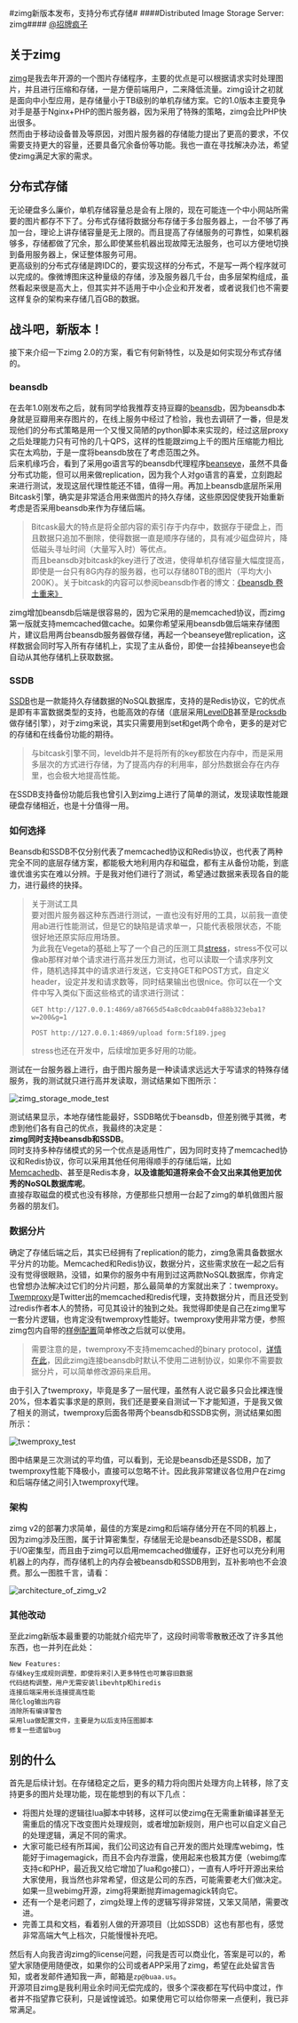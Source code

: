 #zimg新版本发布，支持分布式存储#
####Distributed Image Storage Server: zimg####
[@招牌疯子](http://weibo.com/buaazp)

## 关于zimg
[zimg](http://zimg.buaa.us/)是我去年开源的一个图片存储程序，主要的优点是可以根据请求实时处理图片，并且进行压缩和存储，一是方便前端用户，二来降低流量。zimg设计之初就是面向中小型应用，是存储量小于TB级别的单机存储方案。它的1.0版本主要竞争对手是基于Nginx+PHP的图片服务器，因为采用了特殊的策略，zimg会比PHP快出很多。  
然而由于移动设备普及等原因，对图片服务器的存储能力提出了更高的要求，不仅需要支持更大的容量，还要具备冗余备份等功能。我也一直在寻找解决办法，希望使zimg满足大家的需求。  

## 分布式存储
无论硬盘多么廉价，单机存储容量总是会有上限的，现在可能连一个中小网站所需要的图片都存不下了。分布式存储将数据分布存储于多台服务器上，一台不够了再加一台，理论上讲存储容量是无上限的。而且提高了存储服务的可靠性，如果机器够多，存储都做了冗余，那么即使某些机器出现故障无法服务，也可以方便地切换到备用服务器上，保证整体服务可用。  
更高级别的分布式存储是跨IDC的，要实现这样的分布式，不是写一两个程序就可以完成的。像微博图床这种量级的存储，涉及服务器几千台，由多层架构组成，虽然看起来很是高大上，但其实并不适用于中小企业和开发者，或者说我们也不需要这样复杂的架构来存储几百GB的数据。  

## 战斗吧，新版本！
接下来介绍一下zimg 2.0的方案，看它有何新特性，以及是如何实现分布式存储的。  
### beansdb
在去年1.0刚发布之后，就有同学给我推荐支持豆瓣的[beansdb](https://github.com/douban/beansdb)，因为beansdb本身就是豆瓣用来存图片的，在线上服务中经过了检验，我也去调研了一番，但是发现他们的分布式策略是用一个又慢又简陋的python脚本来实现的，经过这层proxy之后处理能力只有可怜的几十QPS，这样的性能跟zimg上千的图片压缩能力相比实在太鸡肋，于是一度将beansdb放在了考虑范围之外。  
后来机缘巧合，看到了采用go语言写的beansdb代理程序[beanseye](https://github.com/douban/beanseye)，虽然不具备分布式功能，但可以用来做replication，因为我个人对go语言的喜爱，立刻跑起来进行测试，发现这层代理性能还不错，值得一用。再加上beansdb底层所采用Bitcask引擎，确实是非常适合用来做图片的持久存储，这些原因促使我开始重新考虑是否采用beansdb来作为存储后端。  
> Bitcask最大的特点是将全部内容的索引存于内存中，数据存于硬盘上，而且数据只追加不删除，使得数据一直是顺序存储的，具有减少磁盘碎片，降低磁头寻址时间（大量写入时）等优点。  
> 而且beansdb对bitcask的key进行了改进，使得单机存储容量大幅度提高，即使是一台只有8G内存的服务器，也可以存储80TB的图片（平均大小200K）。关于bitcask的内容可以参阅beansdb作者的博文：[《beansdb 卷土重来》](http://www.douban.com/note/122507891/)  

zimg增加beansdb后端是很容易的，因为它采用的是memcached协议，而zimg第一版就支持memcached做cache。如果你希望采用beansdb做后端来存储图片，建议启用两台beansdb服务器做存储，再起一个beanseye做replication，这样数据会同时写入所有存储机上，实现了主从备份，即使一台挂掉beanseye也会自动从其他存储机上获取数据。  
### SSDB
[SSDB](https://github.com/ideawu/ssdb)也是一款能持久存储数据的NoSQL数据库，支持的是Redis协议，它的优点是即有丰富数据类型的支持，也能高效的存储（底层采用[LevelDB](https://code.google.com/p/leveldb/)甚至是[rocksdb](https://github.com/facebook/rocksdb)做存储引擎），对于zimg来说，其实只需要用到set和get两个命令，更多的是对它的存储和在线备份功能的期待。  
> 与bitcask引擎不同，leveldb并不是将所有的key都放在内存中，而是采用多层次的方式进行存储，为了提高内存的利用率，部分热数据会存在内存里，也会极大地提高性能。  

在SSDB支持备份功能后我也曾引入到zimg上进行了简单的测试，发现读取性能跟硬盘存储相近，也是十分值得一用。  
### 如何选择
Beansdb和SSDB不仅分别代表了memcached协议和Redis协议，也代表了两种完全不同的底层存储方案，都能极大地利用内存和磁盘，都有主从备份功能，到底谁优谁劣实在难以分辨。于是我对他们进行了测试，希望通过数据来表现各自的能力，进行最终的抉择。  
> 关于测试工具  
> 要对图片服务器这种东西进行测试，一直也没有好用的工具，以前我一直使用ab进行性能测试，但是它的缺陷是请求单一，只能代表极限状态，不能很好地还原实际应用场景。  
> 为此我在Vegeta的基础上写了一个自己的压测工具[stress]()，stress不仅可以像ab那样对单个请求进行高并发压力测试，也可以读取一个请求序列文件，随机选择其中的请求进行发送，它支持GET和POST方式，自定义header，设定并发和请求数等，同时结果输出也很nice。你可以在一个文件中写入类似下面这些格式的请求进行测试：  
> ````
> GET http://127.0.0.1:4869/a87665d54a8c0dcaab04fa88b323eba1?w=200&g=1  
> ````
> ````
> POST http://127.0.0.1:4869/upload form:5f189.jpeg  
> ````  
> stress也还在开发中，后续增加更多好用的功能。

测试在一台服务器上进行，由于图片服务是一种读请求远远大于写请求的特殊存储服务，我的测试就只进行高并发读取，测试结果如下图所示：  

![zimg_storage_mode_test](http://ww1.sinaimg.cn/large/4c422e03tw1efpkuhy2p0j20or0jmwg6.jpg)  

测试结果显示，本地存储性能最好，SSDB略优于beansdb，但差别微乎其微，考虑到他们各有自己的优点，我最终的决定是：  
**zimg同时支持beansdb和SSDB**。   
同时支持多种存储模式的另一个优点是适用性广，因为同时支持了memcached协议和Redis协议，你可以采用其他任何用得顺手的存储后端，比如[Memcachedb](http://memcachedb.org/)、甚至是Redis本身，**以及谁能知道将来会不会又出来其他更加优秀的NoSQL数据库呢**。  
直接存取磁盘的模式也没有移除，方便那些只想用一台起了zimg的单机做图片服务器的朋友们。  
### 数据分片
确定了存储后端之后，其实已经拥有了replication的能力，zimg急需具备数据水平分片的功能。Memcached和Redis协议，数据分片，这些需求放在一起之后有没有觉得很眼熟，没错，如果你的服务中有用到过这两款NoSQL数据库，你肯定也曾想办法解决过它们的分片问题，那么最简单的方案就出来了：twemproxy。  
[Twemproxy](https://github.com/twitter/twemproxy)是Twitter出的memcached和redis代理，支持数据分片，而且还受到过redis作者本人的赞扬，可见其设计的独到之处。我觉得即使是自己在zimg里写一套分片逻辑，也肯定没有twemproxy性能好。twemproxy使用非常方便，参照zimg包内自带的[样例配置](https://github.com/buaazp/zimg/blob/master/test/zimg.yml)简单修改之后就可以使用。  
> 需要注意的是，twemproxy不支持memcached的binary protocol，[详情在此](https://github.com/twitter/twemproxy/blob/master/notes/memcache.txt)，因此zimg连接beansdb时默认不使用二进制协议，如果你不需要数据分片，可以简单修改源码来启用。  

由于引入了twemproxy，毕竟是多了一层代理，虽然有人说它最多只会比裸连慢20%，但本着实事求是的原则，我们还是要亲自测试一下才能知道，于是我又做了相关的测试，twemproxy后面各带两个beansdb和SSDB实例，测试结果如图所示：  

![twemproxy_test](http://ww4.sinaimg.cn/large/4c422e03tw1efpkuiq5dpj20lh0jigms.jpg)  

图中结果是三次测试的平均值，可以看到，无论是beansdb还是SSDB，加了twemproxy性能下降极小，直接可以忽略不计。因此我非常建议各位用户在zimg和后端存储之间引入twemproxy代理。
### 架构
zimg v2的部署力求简单，最佳的方案是zimg和后端存储分开在不同的机器上，因为zimg涉及压图，属于计算密集型，存储层无论是beansdb还是SSDB，都属于I/O密集型，而且由于zimg可以启用memcached做缓存，正好也可以充分利用机器上的内存，而存储机上的内存会被beansdb和SSDB用到，互补影响也不会浪费。那么一图胜千言，请看：  

![architecture_of_zimg_v2](http://ww2.sinaimg.cn/large/4c422e03gw1efpmngazc0j21ik1e6dnk.jpg)

### 其他改动
至此zimg新版本最重要的功能就介绍完毕了，这段时间零零散散还改了许多其他东西，也一并列在此处：  

````
New Features:
存储key生成规则调整，即使将来引入更多特性也可兼容旧数据
代码结构调整，用户无需安装libevhtp和hiredis
连接后端采用长连接提高性能
简化log输出内容
消除所有编译警告
采用lua做配置文件，主要是为以后支持压图脚本
修复一些遗留bug
````
## 别的什么
首先是后续计划。在存储稳定之后，更多的精力将向图片处理方向上转移，除了支持更多的图片处理功能，现在能想到的有以下几点：  

- 将图片处理的逻辑往lua脚本中转移，这样可以使zimg在无需重新编译甚至无需重启的情况下改变图片处理规则，或者增加新规则，用户也可以自定义自己的处理逻辑，满足不同的需求。  
- 大家可能已经有所耳闻，我们公司这边有自己开发的图片处理库webimg，性能好于imagemagick，而且不会内存泄露，使用起来也极其方便（webimg库支持c和PHP，最近我又给它增加了lua和go接口），一直有人呼吁开源出来给大家使用，我当然也非常希望，但这是公司的东西，可能需要老大们做决定。如果一旦webimg开源，zimg将果断抛弃imagemagick转向它。
- 还有一个是老问题了，zimg处理上传的逻辑写得非常搓，又笨又简陋，需要改进。
- 完善工具和文档，看着别人做的开源项目（比如SSDB）这也有那也有，感觉非常高端大气上档次，只能慢慢补充吧。

然后有人向我咨询zimg的license问题，问我是否可以商业化，答案是可以的，希望大家随便用随便改，如果你的公司或者APP采用了zimg，希望在此处留言告知，或者发邮件通知我一声，邮箱是````zp@buaa.us````。  
开源项目zimg是我利用业余时间无偿完成的，很多个深夜都在写代码中度过，作者并不指望靠它获利，只是诚惶诚恐。如果使用它可以给你带来一点便利，我已非常满足。


